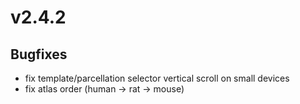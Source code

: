 # v2.4.2

## Bugfixes

- fix template/parcellation selector vertical scroll on small devices
- fix atlas order (human -> rat -> mouse)
